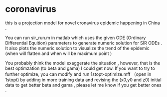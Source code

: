 # coronavirus
this is a projection model for novel cronavirus epidemic happening in China .

You can run sir_run.m in matlab which uses the given ODE (Ordinary Differential Equition)  parameters to generate numeric solution for 
SIR ODEs . It also plots the numeric solution to visualize the trend of the epidemic (when will flatten and when will be maximum point )

You probably think the model exaggerate the situation , however, that is the best optimzation (to beta and gama) I could get now. 
If you want to try to further optimize, you can modify and run 1stopt-optimize.mff （open in 1stopt) by adding in more training data 
and revising the (x0,y0 and z0) initial data to get better beta and gama , please let me know if you get better ones .
